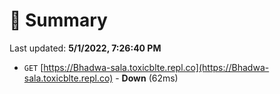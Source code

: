 # 📖 Summary
Last updated: **5/1/2022, 7:26:40 PM**

- `GET` [https://Bhadwa-sala.toxicblte.repl.co](https://Bhadwa-sala.toxicblte.repl.co) - **Down** (62ms)
